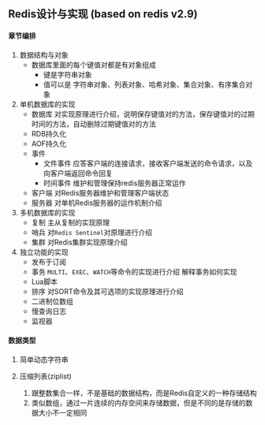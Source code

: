 ## Redis设计与实现 (based on redis v2.9)

#### 章节编排
1. 数据结构与对象
    - 数据库里面的每个键值对都是有对象组成
        - 键是字符串对象
        - 值可以是 字符串对象、列表对象、哈希对象、集合对象、有序集合对象
2. 单机数据库的实现
    - 数据库 对实现原理进行介绍，说明保存键值对的方法，保存键值对的过期时间的方法，自动删除过期键值对的方法
    - RDB持久化
    - AOF持久化
    - 事件
        - 文件事件 应答客户端的连接请求，接收客户端发送的命令请求，以及向客户端返回命令回复
        - 时间事件 维护和管理保持redis服务器正常运作
    - 客户端 对Redis服务器维护和管理客户端状态
    - 服务器 对单机Redis服务器的运作机制介绍
3. 多机数据库的实现
    - 复制 主从复制的实现原理
    - 哨兵 对`Redis Sentinel`对原理进行介绍
    - 集群 对Redis集群实现原理介绍
4. 独立功能的实现
    - 发布于订阅
    - 事务 `MULTI`、`EXEC`、`WATCH`等命令的实现进行介绍 解释事务如何实现
    - Lua脚本
    - 排序 对SORT命令及其可选项的实现原理进行介绍
    - 二进制位数组
    - 慢查询日志
    - 监视器 


#### 数据类型
1. 简单动态字符串





2. 压缩列表(ziplist)
    1. 跟整数集合一样，不是基础的数据结构，而是Redis自定义的一种存储结构
    2. 类似数组，通过一片连续的内存空间来存储数据，但是不同的是存储的数据大小不一定相同
    